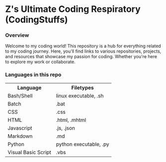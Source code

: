 # Z's Ultimate Coding Respiratory (CodingStuffs)
### Overview
Welcome to my coding world! This repository is a hub for everything related to my coding journey. Here, you'll find links to various repositories, projects, and resources that showcase my passion for coding. Whether you're here to explore my work or collaborate.

### Languages in this repo
<table>
  <tr>
    <th>Language</th>
    <th>Filetypes</th>
  </tr>
  <tr>
    <td>Bash/Shell</td>
    <td>linux executable, .sh</td>
  </tr>
  <tr>
    <td>Batch</td>
    <td>.bat</td>
  </tr>
  <tr>
    <td>CSS</td>
    <td>.css</td>
  </tr>
  <tr>
    <td>HTML</td>
    <td>.html, .mhtml</td>
  </tr>
  <tr>
    <td>Javascript</td>
    <td>.js, .json</td>
  </tr>
  <tr>
    <td>Markdown</td>
    <td>.md</td>
  </tr>
  <tr>
    <td>Python</td>
    <td>python executable, .py</td>
  </tr>
  <tr>
    <td>Visual Basic Script</td>
    <td>.vbs</td>
  </tr>
</table>

